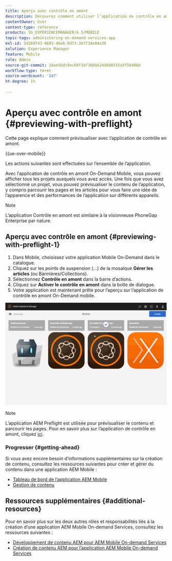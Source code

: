```yaml
---
title: Aperçu avec contrôle en amont
description: Découvrez comment utiliser l’application de contrôle en amont On-Demand mobile pour pouvoir afficher tous les projets auxquels vous avez accès.
contentOwner: User
content-type: reference
products: SG_EXPERIENCEMANAGER/6.5/MOBILE
topic-tags: administering-on-demand-services-app
exl-id: 5d2b9743-9601-46e6-9d73-3bf734e04a30
solution: Experience Manager
feature: Mobile
role: Admin
source-git-commit: 2dae56dc9ec66f1bf36bbb24d6b0315a5f5040bb
workflow-type: tm+mt
source-wordcount: '247'
ht-degree: 1%

---
```


# Aperçu avec contrôle en amont {#previewing-with-preflight}

Cette page explique comment prévisualiser avec l’application de contrôle en amont.

{{ue-over-mobile}}

Les actions suivantes sont effectuées sur l’ensemble de l’application.

Avec l’application de contrôle en amont On-Demand Mobile, vous pouvez afficher tous les projets auxquels vous avez accès. Une fois que vous avez sélectionné un projet, vous pouvez prévisualiser le contenu de l’application, y compris parcourir les pages et les articles pour vous faire une idée de l’apparence et des performances de l’application sur différents appareils.

>[!NOTE]
>
>L’application Contrôle en amont est similaire à la visionneuse PhoneGap Enterprise par nature.

## Aperçu avec contrôle en amont {#previewing-with-preflight-1}

1. Dans Mobile, choisissez votre application Mobile On-Demand dans le catalogue.
1. Cliquez sur les points de suspension (...) de la mosaïque **Gérer les articles** (ou Bannières/Collections).
1. Sélectionnez **Contrôle en amont** dans la barre d’actions.
1. Cliquez sur **Activer le contrôle en amont** dans la boîte de dialogue.
1. Votre application est maintenant prête pour l’aperçu sur l’application de contrôle en amont On-Demand mobile.

![chlimage_1-8](assets/chlimage_1-8.gif)

>[!NOTE]
>
>L’application AEM Preflight est utilisée pour prévisualiser le contenu et parcourir les pages. Pour en savoir plus sur l’application de contrôle en amont, cliquez [ici](https://helpx.adobe.com/fr/digital-publishing-solution/help/aem-mobile-end-of-life-faq.html).
>

### Progresser {#getting-ahead}

Si vous avez encore besoin d’informations supplémentaires sur la création de contenu, consultez les ressources suivantes pour créer et gérer du contenu dans une application AEM Mobile :

* [Tableau de bord de l’application AEM Mobile](/help/mobile/mobile-apps-ondemand-application-dashboard.md)
* [Gestion de contenu](/help/mobile/mobile-apps-ondemand-manage-content-ondemand.md)

## Ressources supplémentaires {#additional-resources}

Pour en savoir plus sur les deux autres rôles et responsabilités liés à la création d’une application AEM Mobile On-demand Services, consultez les ressources suivantes :

* [Développement de contenu AEM pour AEM Mobile On-demand Services](/help/mobile/aem-mobile-on-demand.md)
* [Création de contenu AEM pour l’application AEM Mobile On-demand Services](/help/mobile/mobile-apps-ondemand.md)
